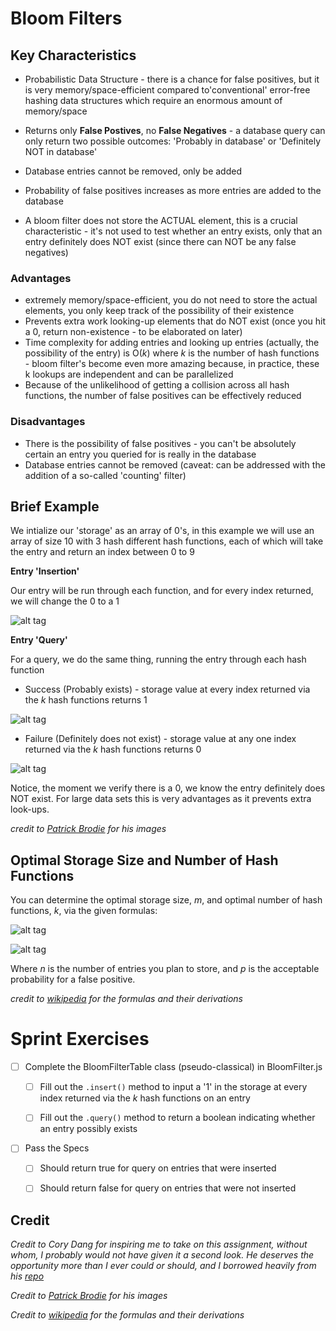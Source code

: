 # Bloom Filters

## Key Characteristics
	
- Probabilistic Data Structure - there is a chance for false positives, but it is very memory/space-efficient compared to'conventional' error-free hashing data structures which require an enormous amount of memory/space

- Returns only **False Postives**, no **False Negatives** - a database query can only return two possible outcomes: 'Probably in database' or 'Definitely NOT in database'

- Database entries cannot be removed, only be added

- Probability of false positives increases as more entries are added to the database

- A bloom filter does not store the ACTUAL element, this is a crucial characteristic - it's not used to test whether an entry exists, only that an entry definitely does NOT exist (since there can NOT be any false negatives)

### Advantages

- extremely memory/space-efficient, you do not need to store the actual elements, you only keep track of the possibility of their existence
- Prevents extra work looking-up elements that do NOT exist (once you hit a 0, return non-existence - to be elaborated on later)
- Time complexity for adding entries and looking up entries (actually, the possibility of the entry) is O(*k*) where *k* is the number of hash functions - bloom filter's become even more amazing because, in practice, these k lookups are independent and can be parallelized
- Because of the unlikelihood of getting a collision across all hash functions, the number of false positives can be effectively reduced

### Disadvantages

- There is the possibility of false positives - you can't be absolutely certain an entry you queried for is really in the database
- Database entries cannot be removed (caveat: can be addressed with the addition of a so-called 'counting' filter)

## Brief Example

We intialize our 'storage' as an array of 0's, in this example we will use an array of size 10 with 3 hash different hash functions, each of which will take the entry and return an index between 0 to 9

**Entry 'Insertion'**

Our entry will be run through each function, and for every index returned, we will change the 0 to a 1

![alt tag](http://blog.kiip.me/wp-content/uploads/2014/05/bloomfilterbanana.gif)

**Entry 'Query'**

For a query, we do the same thing, running the entry through each hash function

* Success (Probably exists) - storage value at every index returned via the *k* hash functions returns 1

![alt tag](http://blog.kiip.me/wp-content/uploads/2014/05/banana-query.png)

* Failure (Definitely does not exist) - storage value at any one index returned via the *k* hash functions returns 0

![alt tag](http://blog.kiip.me/wp-content/uploads/2014/05/grape-query.png)

Notice, the moment we verify there is a 0, we know the entry definitely does NOT exist.  For large data sets this is very advantages as it prevents extra look-ups.

*credit to [Patrick Brodie](http://blog.kiip.me/engineering/sketching-scaling-bloom-filters/) for his images*

## Optimal Storage Size and Number of Hash Functions

You can determine the optimal storage size, *m*, and optimal number of hash functions, *k*, via the given formulas:

![alt tag](https://upload.wikimedia.org/math/3/a/7/3a7fbb4930336523b2ebd301bb7bd159.png)

![alt tag](https://upload.wikimedia.org/math/b/e/f/befd3e221f8db3145948a28cb0901a13.png)

Where *n* is the number of entries you plan to store, and *p* is the acceptable probability for a false positive.

*credit to [wikipedia](https://en.wikipedia.org/wiki/Bloom_filter#Optimal_number_of_hash_functions) for the formulas and their derivations*

# Sprint Exercises

- [ ] Complete the BloomFilterTable class (pseudo-classical) in BloomFilter.js
	
	- [ ] Fill out the ```.insert()``` method to input a '1' in the storage at every index returned via the *k* hash functions on an entry

	- [ ] Fill out the ```.query()``` method to return a boolean indicating whether an entry possibly exists

- [ ] Pass the Specs

	- [ ] Should return true for query on entries that were inserted

	- [ ] Should return false for query on entries that were not inserted

## Credit

*Credit to Cory Dang for inspiring me to take on this assignment, without whom, I probably would not have given it a second look.  He deserves the opportunity more than I ever could or should, and I borrowed heavily from his [repo](https://github.com/coryd4ng/bloomfilter)*

*Credit to [Patrick Brodie](http://blog.kiip.me/engineering/sketching-scaling-bloom-filters/) for his images*

*Credit to [wikipedia](https://en.wikipedia.org/wiki/Bloom_filter#Optimal_number_of_hash_functions) for the formulas and their derivations*
